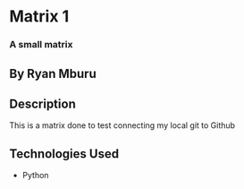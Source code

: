 # Matrix 1
### A small matrix
## By Ryan Mburu
## Description
This is a matrix done to test connecting my local git to Github

## Technologies Used
* Python